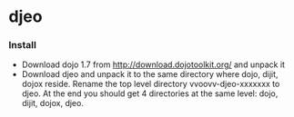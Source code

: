 djeo
====

### Install ###
* Download dojo 1.7 from http://download.dojotoolkit.org/ and unpack it
* Download djeo and unpack it to the same directory where dojo, dijit, dojox reside. Rename the top level directory vvoovv-djeo-xxxxxxx to djeo. At the end you should get 4 directories at the same level: dojo, dijit, dojox, djeo.